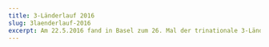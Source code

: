 ```yaml
---
title: 3-Länderlauf 2016
slug: 3laenderlauf-2016
excerpt: Am 22.5.2016 fand in Basel zum 26. Mal der trinationale 3-Länderlauf statt. Lions Clubs aus Südbaden, dem Süd-Elsass und der Nordwest-Schweiz hatten auch dieses Jahr das Patronat übernommen. Mit dem Erlös dieser Benefizveranstaltung wurden Ferienlager für Kinder aus allen 3 Ländern im Sommer 2016 organisiert.
---
```

